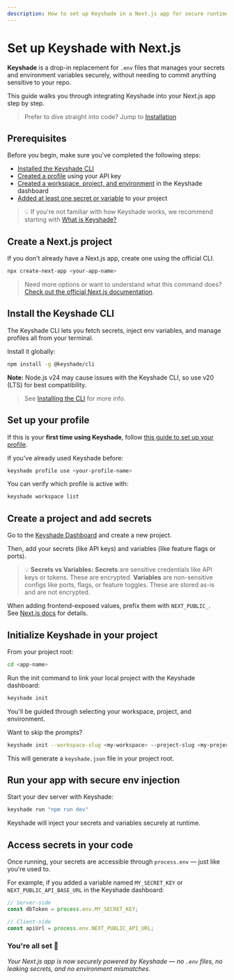 ```yaml
---
description: How to set up Keyshade in a Next.js app for secure runtime secrets — no more .env files.
---
```


# Set up Keyshade with Next.js

**Keyshade** is a drop-in replacement for `.env` files that manages your secrets and environment variables securely, without needing to commit anything sensitive to your repo.

This guide walks you through integrating Keyshade into your Next.js app step by step.

> Prefer to dive straight into code? Jump to [Installation](/docs/getting-started/installing-the-cli.md)

## Prerequisites

Before you begin, make sure you've completed the following steps:

- [Installed the Keyshade CLI](/docs/getting-started/installing-the-cli.md)  
- [Created a profile](/docs/getting-started/setting-up-your-profile.md) using your API key  
- [Created a workspace, project, and environment](/docs/getting-started/adding-your-first-secret-and-variable.md) in the Keyshade dashboard  
- [Added at least one secret or variable](/docs/getting-started/adding-your-first-secret-and-variable.md) to your project

> 💡 If you're not familiar with how Keyshade works, we recommend starting with [What is Keyshade?](/docs/getting-started/introduction.md)

## Create a Next.js project

If you don't already have a Next.js app, create one using the official CLI.

```bash
npx create-next-app <your-app-name>
```

> Need more options or want to understand what this command does? [Check out the official Next.js documentation](https://nextjs.org/docs/app/api-reference/cli/create-next-app).

## Install the Keyshade CLI

The Keyshade CLI lets you fetch secrets, inject env variables, and manage profiles all from your terminal.

Install it globally:

```bash
npm install -g @keyshade/cli
```

**Note:** Node.js v24 may cause issues with the Keyshade CLI, so use v20 (LTS) for best compatibility.

> See [Installing the CLI](/docs/getting-started/installing-the-cli.md) for more info.

## Set up your profile

If this is your **first time using Keyshade**, follow [this guide to set up your profile](/docs/getting-started/setting-up-your-profile.md).

If you've already used Keyshade before:

```bash
keyshade profile use <your-profile-name>
```

You can verify which profile is active with:

```bash
keyshade workspace list
```

## Create a project and add secrets

Go to the [Keyshade Dashboard](https://app.keyshade.xyz/) and create a new project.

Then, add your secrets (like API keys) and variables (like feature flags or ports).

> 💡 **Secrets vs Variables:**
> **Secrets** are sensitive credentials like API keys or tokens. These are encrypted.
> **Variables** are non-sensitive configs like ports, flags, or feature toggles. These are stored as-is and are not encrypted.   

When adding frontend-exposed values, prefix them with `NEXT_PUBLIC_`.  
See [Next.js docs](https://nextjs.org/docs/app/guides/environment-variables#bundling-environment-variables-for-the-browser) for details.

## Initialize Keyshade in your project

From your project root:

```bash
cd <app-name>
```

Run the init command to link your local project with the Keyshade dashboard:

```bash
keyshade init
```

You'll be guided through selecting your workspace, project, and environment.

Want to skip the prompts?

```bash
keyshade init --workspace-slug <my-workspace> --project-slug <my-project> --environment-slug <my-environment> --private-key <my-private-key>
```

This will generate a `keyshade.json` file in your project root.

## Run your app with secure env injection

Start your dev server with Keyshade:

```bash
keyshade run "npm run dev"
```

Keyshade will inject your secrets and variables securely at runtime.

## Access secrets in your code

Once running, your secrets are accessible through `process.env` — just like you're used to.

For example, if you added a variable named `MY_SECRET_KEY` or `NEXT_PUBLIC_API_BASE_URL` in the Keyshade dashboard:

```typescript
// Server-side
const dbToken = process.env.MY_SECRET_KEY;

// Client-side
const apiUrl = process.env.NEXT_PUBLIC_API_URL;
```

### You're all set 🎊

_Your Next.js app is now securely powered by Keyshade — no `.env` files, no leaking secrets, and no environment mismatches._

<!-- > 🎉 Ready to deploy? Check out [Keyshade with Vercel](/docs/integrations/vercel) for a seamless production setup. -->